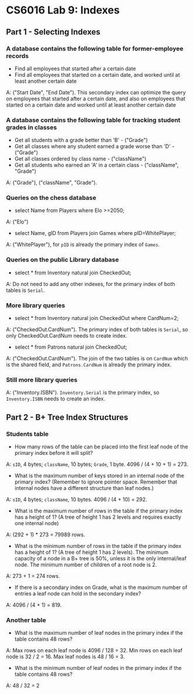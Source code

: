 # CS6016 Lab 9: Indexes

## Part 1 - Selecting Indexes

### A database contains the following table for former-employee records

+ Find all employees that started after a certain date
+ Find all employees that started on a certain date, and worked until at least another certain date

A: ("Start Date", "End Date"). This secondary index can optimize the query on employees that started after a certain date, and also on employees that started on a certain date and worked until at least another certain date

### A database contains the following table for tracking student grades in classes

+ Get all students with a grade better than 'B' - ("Grade")
+ Get all classes where any student earned a grade worse than 'D' - ("Grade")
+ Get all classes ordered by class name - ("className")
+ Get all students who earned an 'A' in a certain class - ("className", "Grade")

A: ("Grade"), ("className", "Grade").

### Queries on the chess database

+ select Name from Players where Elo >=2050;

A: ("Elo")

+ select Name, gID from Players join Games where pID=WhitePlayer;

A: ("WhitePlayer"), for `pID` is already the primary index of `Games`.

### Queries on the public Library database

+ select * from Inventory natural join CheckedOut;

A: Do not need to add any other indexes, for the primary index of both tables is `Serial`.

### More library queries

+ select * from Inventory natural join CheckedOut where CardNum=2;

A: ("CheckedOut.CardNum"). The primary index of both tables is `Serial`, so only CheckedOut.CardNum needs to create index.

+ select * from Patrons natural join CheckedOut;

A: ("CheckedOut.CardNum"). The join of the two tables is on `CardNum` which is the shared field, and `Patrons.CardNum` is already the primary index.

### Still more library queries

A: ("Inventory.ISBN"). `Inventory.Serial` is the primary index, so `Inventory.ISBN` needs to create an index.

## Part 2 - B+ Tree Index Structures

### Students table

+ How many rows of the table can be placed into the first leaf node of the primary index before it will split?

A: `sID`, 4 bytes; `className`, 10 bytes; `Grade`, 1 byte. 4096 / (4 + 10 + 1) = 273.

+ What is the maximum number of keys stored in an internal node of the primary index? (Remember to ignore pointer space. Remember that internal nodes have a different structure than leaf nodes.)

A: `sID`, 4 bytes; `className`, 10 bytes. 4096 / (4 + 10) = 292.

+ What is the maximum number of rows in the table if the primary index has a height of 1? (A tree of height 1 has 2 levels and requires exactly one internal node)

A: (292 + 1) * 273 = 79989 rows.

+ What is the minimum number of rows in the table if the primary index has a height of 1? (A tree of height 1 has 2 levels). The minimum capacity of a node in a B+ tree is 50%, unless it is the only internal/leaf node. The minimum number of children of a root node is 2.

A: 273 + 1 = 274 rows.

+ If there is a secondary index on Grade, what is the maximum number of entries a leaf node can hold in the secondary index?

A: 4096 / (4 + 1) = 819.

### Another table

+ What is the maximum number of leaf nodes in the primary index if the table contains 48 rows?

A: Max rows on each leaf node is 4096 / 128 = 32. Min rows on each leaf node is 32 / 2 = 16. Max leaf nodes is 48 / 16 = 3.

+ What is the minimum number of leaf nodes in the primary index if the table contains 48 rows?

A: 48 / 32 = 2

